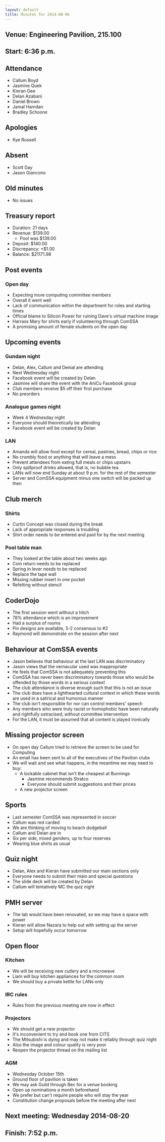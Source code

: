 ```yaml
---
layout: default
title: Minutes for 2014-08-06
---
```


## Venue: Engineering Pavilion, 215.100

## Start: <time datetime="2014-07-16T10:36Z">6:36 p.m.</time>

## Attendance

  * Callum Boyd
  * Jasmine Quek
  * Kieran Gee
  * Delan Azabani
  * Daniel Brown
  * Jamal Hamdan
  * Bradley Schoone

## Apologies

  * Kye Russell

## Absent

  * Scott Day
  * Jason Giancono

## Old minutes

  * No issues

## Treasury report

  * Duration: 21 days
  * Revenue: $139.00
    * Pool was $139.00
  * Deposit: $140.00
  * Discrepancy: +$1.00
  * Balance: $21171.98

## Post events

### Open day

  * Expecting more computing committee members
  * Overall it went well
  * Lack of communication within the department for roles and starting times
  * Official blame to Silicon Power for ruining Dave's virtual machine image
  * Harrass Mary for shirts early if volunteering through ComSSA
  * A promising amount of female students on the open day

## Upcoming events

### Gundam night

  * Delan, Alex, Callum and Denial are attending
  * Next Wednesday night
  * Facebook event will be created by Delan
  * Jasmine will share the event with the AniCu Facebook group
  * Club members receive $5 off their first purchase
  * No preorders

### Analogue games night

  * Week 4 Wednesday night
  * Everyone should theoretically be attending
  * Facebook event will be created by Delan

### LAN

  * Amanda will allow food except for cereal, pastries, bread, chips or rice
  * No crumbly food or anything that will leave a mess
  * Prevent attendees from eating full meals or chips upstairs
  * Only spillproof drinks allowed, that is, no bubble tea
  * LANs will now end Sunday at about 9 p.m. for the rest of the semester
  * Server and ComSSA equipment minus one switch will be packed up then

## Club merch

### Shirts

  * Curtin Concept was closed during the break
  * Lack of appropriate responses is troubling
  * Shirt order needs to be entered and paid for by the next meeting

### Pool table man

  * They looked at the table about two weeks ago
  * Coin return needs to be replaced
  * Spring in lever needs to be replaced
  * Replace the tape wall
  * Missing rubber insert in one pocket
  * Refelting without stencil

## CoderDojo

  * The first session went without a hitch
  * 78% attendance which is an improvement
  * Had a surplus of rooms
  * Pin designs are available, 5-2 consensus to #2
  * Raymond will demonstrate on the session after next

## Behaviour at ComSSA events

  * Jason believes that behaviour at the last LAN was discriminatory
  * Jason views that the vernacular used was inappropriate
  * He feels that ComSSA is not adequately preventing this
  * ComSSA has never been discriminatory towards those who would be offended
    by those words in a serious context
  * The club attendance is diverse enough such that this is not an issue
  * The club does have a lighthearted cultural context in which these words
    are used in a satirical and humorous manner
  * The club isn't responsible for nor can control members' speech
  * Any members who were truly racist or homophobic have been naturally and
    rightfully ostracised, without committee intervention
  * For the LAN, it must be assumed that all content is played ironically

## Missing projector screen

  * On open day Callum tried to retrieve the screen to be used for Computing
  * An email has been sent to all of the executives of the Pavilion clubs
  * We will wait and see what happens, in the meantime we may need to buy:
    * A lockable cabinet that isn't the cheapest at Bunnings
      * Jasmine recommends Stratco
      * Everyone should submit suggestions and their prices
    * A new projector screen

## Sports

  * Last semester ComSSA was represented in soccer
  * Callum was red carded
  * We are thinking of moving to beach dodgeball
  * Callum and Delan are in
  * Six per side, mixed genders, up to four reserves
  * Wearing blue shirts as usual

## Quiz night

  * Delan, Alex and Kieran have submitted our main sections only
  * Everyone needs to submit their main and special questions
  * The slide deck will be created by Delan
  * Callum will tentatively MC the quiz night

## PMH server

  * The lab would have been renovated, so we may have a space with power
  * Kieran will allow Nazara to help out with setting up the server
  * Setup will hopefully occur tomorrow

## Open floor

### Kitchen

  * We will be receiving new cutlery and a microwave
  * Liam will buy kitchen appliances for the common room
  * We should buy a private kettle for LANs only

### IRC rules

  * Rules from the previous meeting are now in effect

### Projectors

  * We should get a new projector
  * It's inconvenient to try and book one from CITS
  * The Mitsubishi is dying and may not make it reliably through quiz night
  * Also the image and colour quality is very poor
  * Reopen the projector thread on the mailing list

### AGM

  * Wednesday October 15th
  * Ground floor of pavilion is taken
  * We may ask Guild through Bec for a venue booking
  * Open up nominations a month beforehand
  * We prefer but can't require people who will stay the year
  * Constitution change proposals before the meeting after next

## Next meeting: Wednesday 2014-08-20

## Finish: <time datetime="2014-07-16T11:52Z">7:52 p.m.</time>

